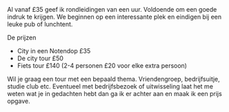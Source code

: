 <div lang="nl">
Al vanaf £35 geef ik rondleidingen van een uur. 
Voldoende om een goede indruk te krijgen. We beginnen op een interessante 
plek en eindigen bij een leuke pub of lunchtent.

De prijzen 

* City in een Notendop £35
* De city tour	£50
* Fiets tour £140 (2-4 personen £20 voor elke extra persoon)

Wil je graag een tour met een bepaald thema. Vriendengroep, 
bedrijfsuitje, studie club etc. Eventueel met bedrijfsbezoek of uitwisseling laat het me weten wat je in gedachten hebt dan 
ga ik er achter aan en maak ik een prijs opgave.
</div>
